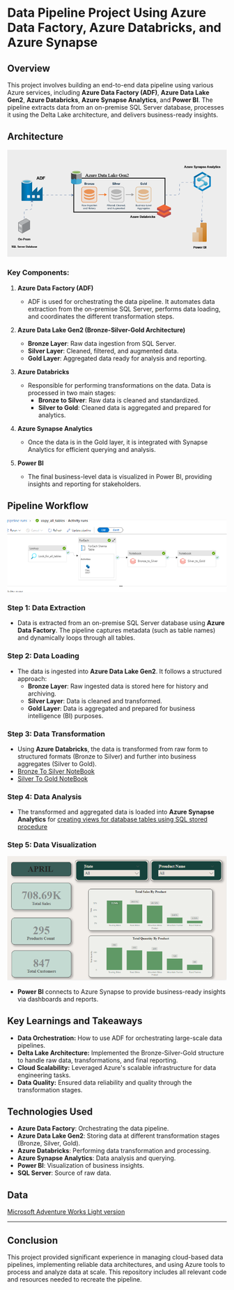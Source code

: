 # Data Pipeline Project Using Azure Data Factory, Azure Databricks, and Azure Synapse

## Overview

This project involves building an end-to-end data pipeline using various Azure services, including **Azure Data Factory (ADF)**, **Azure Data Lake Gen2**, **Azure Databricks**, **Azure Synapse Analytics**, and **Power BI**. The pipeline extracts data from an on-premise SQL Server database, processes it using the Delta Lake architecture, and delivers business-ready insights.

## Architecture

![Architecture Diagram](Images/arch_diag.png)

### Key Components:
1. **Azure Data Factory (ADF)**
   - ADF is used for orchestrating the data pipeline. It automates data extraction from the on-premise SQL Server, performs data loading, and coordinates the different transformation steps.
   
2. **Azure Data Lake Gen2 (Bronze-Silver-Gold Architecture)**
   - **Bronze Layer**: Raw data ingestion from SQL Server.
   - **Silver Layer**: Cleaned, filtered, and augmented data.
   - **Gold Layer**: Aggregated data ready for analysis and reporting.

3. **Azure Databricks**
   - Responsible for performing transformations on the data. Data is processed in two main stages:
     - **Bronze to Silver**: Raw data is cleaned and standardized.
     - **Silver to Gold**: Cleaned data is aggregated and prepared for analytics.

4. **Azure Synapse Analytics**
   - Once the data is in the Gold layer, it is integrated with Synapse Analytics for efficient querying and analysis.

5. **Power BI**
   - The final business-level data is visualized in Power BI, providing insights and reporting for stakeholders.

## Pipeline Workflow
![ALL_pipeline](Images/all_pipe.png)
### Step 1: Data Extraction
- Data is extracted from an on-premise SQL Server database using **Azure Data Factory**. The pipeline captures metadata (such as table names) and dynamically loops through all tables.

### Step 2: Data Loading
- The data is ingested into **Azure Data Lake Gen2**. It follows a structured approach:
  - **Bronze Layer**: Raw ingested data is stored here for history and archiving.
  - **Silver Layer**: Data is cleaned and transformed.
  - **Gold Layer**: Data is aggregated and prepared for business intelligence (BI) purposes.

### Step 3: Data Transformation
- Using **Azure Databricks**, the data is transformed from raw form to structured formats (Bronze to Silver) and further into business aggregates (Silver to Gold).
- [Bronze To Silver NoteBook](https://github.com/kareemNagah/Data-Pipeline-Project-Using-Azure-Data-Factory-Azure-Databricks-and-Azure-Synapse/blob/main/Transform/bronze%20to%20silver.ipynb)
- [Silver To Gold NoteBook](https://github.com/kareemNagah/Data-Pipeline-Project-Using-Azure-Data-Factory-Azure-Databricks-and-Azure-Synapse/blob/main/Transform/silver%20to%20gold.ipynb)

### Step 4: Data Analysis
- The transformed and aggregated data is loaded into **Azure Synapse Analytics** for [creating views for database tables using SQL stored procedure](https://github.com/kareemNagah/Data-Pipeline-Project-Using-Azure-Data-Factory-Azure-Databricks-and-Azure-Synapse/blob/main/sp_CreateSQLServerlessView_gold.sql)

### Step 5: Data Visualization
  ![Sales Dashboard](Images/Sales_dashboard_azure.png)
- **Power BI** connects to Azure Synapse to provide business-ready insights via dashboards and reports.

## Key Learnings and Takeaways

- **Data Orchestration:** How to use ADF for orchestrating large-scale data pipelines.
- **Delta Lake Architecture:** Implemented the Bronze-Silver-Gold structure to handle raw data, transformations, and final reporting.
- **Cloud Scalability:** Leveraged Azure's scalable infrastructure for data engineering tasks.
- **Data Quality:** Ensured data reliability and quality through the transformation stages.


## Technologies Used

- **Azure Data Factory**: Orchestrating the data pipeline.
- **Azure Data Lake Gen2**: Storing data at different transformation stages (Bronze, Silver, Gold).
- **Azure Databricks**: Performing data transformation and processing.
- **Azure Synapse Analytics**: Data analysis and querying.
- **Power BI**: Visualization of business insights.
- **SQL Server**: Source of raw data.

## Data 
[Microsoft Adventure Works Light version](data/AdventureWorksLT2017.bak)

---

## Conclusion

This project provided significant experience in managing cloud-based data pipelines, implementing reliable data architectures, and using Azure tools to process and analyze data at scale. This repository includes all relevant code and resources needed to recreate the pipeline.
